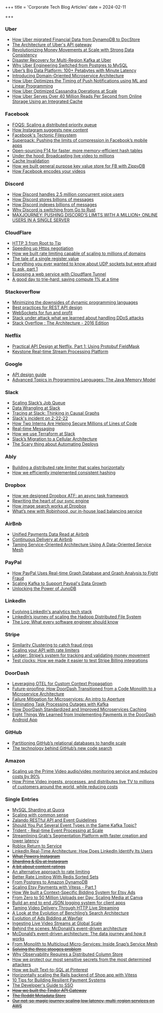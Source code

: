 +++
title = 'Corporate Tech Blog Articles'
date = 2024-02-11

+++

### Uber

- [How Uber migrated Financial Data from DynamoDB to DocStore](https://www.uber.com/en-IN/blog/dynamodb-to-docstore-migration/)
- [The Architecture of Uber's API gateway](https://eng.uber.com/architecture-api-gateway/)
- [Revolutionizing Money Movements at Scale with Strong Data Consistency](https://eng.uber.com/money-scale-strong-data/)
- [Disaster Recovery for Multi-Region Kafka at Uber](https://eng.uber.com/kafka/)
- [Why Uber Engineering Switched from Postgres to MySQL](https://eng.uber.com/postgres-to-mysql-migration/)
- [Uber’s Big Data Platform: 100+ Petabytes with Minute Latency](https://eng.uber.com/uber-big-data-platform/)
- [Introducing Domain-Oriented Microservice Architecture](https://eng.uber.com/microservice-architecture/)
- [How Uber Optimizes the Timing of Push Notifications using ML and Linear Programming](https://www.uber.com/en-IN/blog/how-uber-optimizes-push-notifications-using-ml/)
- [How Uber Optimized Cassandra Operations at Scale](https://www.uber.com/en-IN/blog/how-uber-optimized-cassandra-operations-at-scale/)
- [How Uber Serves Over 40 Million Reads Per Second from Online Storage Using an Integrated Cache](https://www.uber.com/en-IN/blog/how-uber-serves-over-40-million-reads-per-second-using-an-integrated-cache/)

### Facebook

- [FOQS: Scaling a distributed priority queue](https://engineering.fb.com/2021/02/22/production-engineering/foqs-scaling-a-distributed-priority-queue/)
- [How Instagram suggests new content](https://engineering.fb.com/2020/12/10/web/how-instagram-suggests-new-content/)
- [Facebook's Tectonic Filesystem](https://paulcavallaro.com/blog/facebook-tectonic-filesystem/)
- [Superpack: Pushing the limits of compression in Facebook’s mobile apps](https://engineering.fb.com/2021/09/13/core-data/superpack/)
- [Open-sourcing F14 for faster, more memory-efficient hash tables](https://engineering.fb.com/2019/04/25/developer-tools/f14/)
- [Under the hood: Broadcasting live video to millions](https://engineering.fb.com/ios/under-the-hood-broadcasting-live-video-to-millions/)
- [Cache Invalidation](https://engineering.fb.com/2022/06/08/core-data/cache-invalidation/)
- [How we built general purpose key value store for FB with ZippyDB](https://engineering.fb.com/2021/08/06/core-data/zippydb/)
- [How Facebook encodes your videos](https://engineering.fb.com/2021/04/05/video-engineering/how-facebook-encodes-your-videos/)

### Discord

- [How Discord handles 2.5 million concurrent voice users](https://discord.com/blog/how-discord-handles-two-and-half-million-concurrent-voice-users-using-webrtc)
- [How Discord stores billions of messages](https://blog.discord.com/how-discord-stores-billions-of-messages)
- [How Discord indexes billions of messages](https://blog.discord.com/how-discord-indexes-billions-of-messages)
- [Why Discord is switching from Go to Rust](https://discord.com/blog/why-discord-is-switching-from-go-to-rust)
- [MAXJOURNEY: PUSHING DISCORD’S LIMITS WITH A MILLION+ ONLINE USERS IN A SINGLE SERVER](https://discord.com/blog/maxjourney-pushing-discords-limits-with-a-million-plus-online-users-in-a-single-server)

### CloudFlare

- [HTTP 3 from Root to Tip](https://blog.cloudflare.com/http-3-from-root-to-tip/)
- [Speeding up Https negotiation](https://blog.cloudflare.com/speeding-up-https-and-http-3-negotiation-with-dns/)
- [How we built rate limiting capable of scaling to millions of domains](https://blog.cloudflare.com/counting-things-a-lot-of-different-things/)
- [The tale of a single register value](https://blog.cloudflare.com/the-tale-of-a-single-register-value/?a)
- [Everything you ever wanted to know about UDP sockets but were afraid to ask, part 1](https://blog.cloudflare.com/everything-you-ever-wanted-to-know-about-udp-sockets-but-were-afraid-to-ask-part-1/)
- [Exposing a web service with Cloudflare Tunnel](https://erisa.dev/exposing-a-web-service-with-cloudflare-tunnel/)
- [A good day to trie-hard: saving compute 1% at a time](https://blog.cloudflare.com/pingora-saving-compute-1-percent-at-a-time/)

### Stackoverflow

- [Minimizing the downsides of dynamic programming languages](https://stackoverflow.blog/2023/01/19/adding-structure-to-dynamic-languages/)
- [Best practices for REST API design](https://stackoverflow.blog/2020/03/02/best-practices-for-rest-api-design/)
- [WebSockets for fun and profit](https://stackoverflow.blog/2019/12/18/websockets-for-fun-and-profit/)
- [Stack under attack what we learned about handling DDoS attacks](https://stackoverflow.blog/2022/05/16/stack-under-attack-what-we-learned-about-handling-ddos-attacks/)
- [Stack Overflow : The Architecture - 2016 Edition](https://nickcraver.com/blog/2016/02/17/stack-overflow-the-architecture-2016-edition/)

### Netflix

- [Practical API Design at Netflix, Part 1: Using Protobuf FieldMask](https://netflixtechblog.com/practical-api-design-at-netflix-part-1-using-protobuf-fieldmask-35cfdc606518)
- [Keystone Real-time Stream Processing Platform](https://netflixtechblog.com/keystone-real-time-stream-processing-platform-a3ee651812a)

### Google

- [API design guide](https://cloud.google.com/apis/design)
- [Advanced Topics in Programming Languages: The Java Memory Model](https://www.youtube.com/watch?v=WTVooKLLVT8)

### Slack

- [Scaling Slack’s Job Queue](https://slack.engineering/scaling-slacks-job-queue/)
- [Data Wrangling at Slack](https://slack.engineering/data-wrangling-at-slack/)
- [Tracing at Slack: Thinking in Causal Graphs](https://slack.engineering/tracing-at-slack-thinking-in-causal-graphs/)
- [Slack's incident on 2-22-22](https://slack.engineering/slacks-incident-on-2-22-22/)
- [How Two Interns Are Helping Secure Millions of Lines of Code](https://slack.engineering/how-two-interns-are-helping-secure-millions-of-lines-of-code/)
- [Real-time Messaging](https://slack.engineering/real-time-messaging/)
- [How we use Terraform at Slack](https://slack.engineering/how-we-use-terraform-at-slack/)
- [Slack’s Migration to a Cellular Architecture](https://slack.engineering/slacks-migration-to-a-cellular-architecture/)
- [The Scary thing about Automating Deploys](https://slack.engineering/the-scary-thing-about-automating-deploys/)

### Ably

- [Building a distributed rate limiter that scales horizontally](https://ably.com/blog/distributed-rate-limiting-scale-your-platform)
- [How we efficiently implemented consistent hashing](https://ably.com/blog/implementing-efficient-consistent-hashing)

### Dropbox

- [How we designed Dropbox ATF: an async task framework](https://dropbox.tech/infrastructure/asynchronous-task-scheduling-at-dropbox)
- [Rewriting the heart of our sync engine](https://dropbox.tech/infrastructure/rewriting-the-heart-of-our-sync-engine)
- [How image search works at Dropbox](https://dropbox.tech/machine-learning/how-image-search-works-at-dropbox)
- [What’s new with Robinhood, our in-house load balancing service](https://dropbox.tech/infrastructure/robinhood-in-house-load-balancing-service)

### AirBnb

- [Unified Payments Data Read at Airbnb](https://medium.com/airbnb-engineering/unified-payments-data-read-at-airbnb-e613e7af1a39)
- [Continuous Delivery at Airbnb](https://medium.com/airbnb-engineering/continuous-delivery-at-airbnb-6ac042bc7876)
- [Taming Service-Oriented Architecture Using A Data-Oriented Service Mesh](https://medium.com/airbnb-engineering/taming-service-oriented-architecture-using-a-data-oriented-service-mesh-da771a841344)

### PayPal

- [How PayPal Uses Real-time Graph Database and Graph Analysis to Fight Fraud](https://medium.com/paypal-tech/how-paypal-uses-real-time-graph-database-and-graph-analysis-to-fight-fraud-96a2b918619a)
- [Scaling Kafka to Support Paypal's Data Growth](https://medium.com/paypal-tech/scaling-kafka-to-support-paypals-data-growth-a0b4da420fab)
- [Unlocking the Power of JunoDB](https://medium.com/paypal-tech/unlocking-the-power-of-junodb-paypals-key-value-store-goes-open-source-ee85f935bdc1)

### LinkedIn

- [Evolving LinkedIn's analytics tech stack](https://engineering.linkedin.com/blog/2021/evolving-linkedin-s-analytics-tech-stack)
- [LinkedIn’s journey of scaling the Hadoop Distributed File System](https://engineering.linkedin.com/blog/2021/the-exabyte-club--linkedin-s-journey-of-scaling-the-hadoop-distr)
- [The Log: What every software engineer should know](https://engineering.linkedin.com/distributed-systems/log-what-every-software-engineer-should-know-about-real-time-datas-unifying)

### Stripe

- [Similarity Clustering to catch fraud rings](https://stripe.com/blog/similarity-clustering)
- [Scaling your API with rate limiters](https://stripe.com/blog/rate-limiters)
- [Ledger: Stripe’s system for tracking and validating money movement](https://stripe.com/blog/ledger-stripe-system-for-tracking-and-validating-money-movement)
- [Test clocks: How we made it easier to test Stripe Billing integrations](https://stripe.com/blog/test-clocks-how-we-made-it-easier-to-test-stripe-billing-integrations)

### DoorDash

- [Leveraging OTEL for Custom Context Propagation](https://doordash.engineering/2021/06/17/leveraging-opentelemetry-for-custom-context-propagation/)
- [Future-proofing: How DoorDash Transitioned from a Code Monolith to a Microservice Architecture](https://doordash.engineering/2020/12/02/how-doordash-transitioned-from-a-monolith-to-microservices/)
- [Failure Mitigation for Microservices: An intro to Aperture](https://doordash.engineering/2023/03/14/failure-mitigation-for-microservices-an-intro-to-aperture/)
- [Eliminating Task Processing Outages with Kafka](https://doordash.engineering/2020/09/03/eliminating-task-processing-outages-with-kafka/)
- [How DoorDash Standardized and Improved Microservices Caching](https://doordash.engineering/2023/10/19/how-doordash-standardized-and-improved-microservices-caching/)
- [Eight Things We Learned from Implementing Payments in the DoorDash Android App](https://doordash.engineering/2021/10/05/eight-things-we-learned-from-implementing-payments-in-the-doordash-android-app/)

### GitHub

- [Partitioning GitHub’s relational databases to handle scale](https://github.blog/2021-09-27-partitioning-githubs-relational-databases-scale/)
- [The technology behind GitHub’s new code search](https://github.blog/2023-02-06-the-technology-behind-githubs-new-code-search/)

### Amazon

- [Scaling up the Prime Video audio/video monitoring service and reducing costs by 90%](https://www.primevideotech.com/video-streaming/scaling-up-the-prime-video-audio-video-monitoring-service-and-reducing-costs-by-90)
- [How Prime Video ingests, processes, and distributes live TV to millions of customers around the world, while reducing costs](https://www.primevideotech.com/video-streaming/how-prime-video-ingests-processes-and-distributes-live-tv-to-millions-of-customers-around-the-world-while-reducing-costs)

### Single Entries

- [MySQL Sharding at Quora](https://www.quora.com/q/quoraengineering/MySQL-sharding-at-Quora?share=1)
- [Scaling with common sense](https://zerodha.tech/blog/scaling-with-common-sense/)
- [Zalando RESTful API and Event Guidelines](https://opensource.zalando.com/restful-api-guidelines/)
- [Should You Put Several Event Types in the Same Kafka Topic?](https://www.confluent.io/blog/put-several-event-types-kafka-topic/)
- [Trident - Real-time Event Processing at Scale](https://engineering.grab.com/trident-real-time-event-processing-at-scale)
- [Streamlining Grab's Segmentation Platform with faster creation and lower latency](https://engineering.grab.com/streamlining-grabs-segmentation-platform)
- [Roblox Return to Service](https://blog.roblox.com/2022/01/roblox-return-to-service-10-28-10-31-2021/)
- [LinkedIn Real-Time Architecture: How Does LinkedIn Identify Its Users](https://www.scaleyourapp.com/linkedin-real-time-architecture-how-does-linkedin-identify-its-users-online/)
- ~~[What Powers Instagram](https://instagram-engineering.com/what-powers-instagram-hundreds-of-instances-dozens-of-technologies-adf2e22da2ad)~~
- ~~[Sharding & IDs at Instagram](https://instagram-engineering.com/sharding-ids-at-instagram-1cf5a71e5a5c)~~
- ~~[A bit about content ratings](https://medium.com/vimeo-engineering-blog/a-bit-about-content-ratings-9959810359d2)~~
- [An alternative approach to rate limiting](https://www.figma.com/blog/an-alternative-approach-to-rate-limiting/)
- [Better Rate Limiting With Redis Sorted Sets](https://engineering.classdojo.com/blog/2015/02/06/rolling-rate-limiter/)
- [From Postgres to Amazon DynamoDB](https://www.instacart.com/company/how-its-made/from-postgres-to-amazon-dynamodb-%EF%BF%BC/)
- [Scaling Etsy Payments with Vitess - Part 1](https://www.etsy.com/codeascraft/scaling-etsy-payments-with-vitess-part-1--the-data-model)
- [How We built a Context-Specific Bidding System for Etsy Ads](https://www.etsy.com/codeascraft/how-we-built-a-context-specific-bidding-system-for-etsy-ads/)
- [From Zero to 50 Million Uploads per Day: Scaling Media at Canva](https://canvatechblog.com/from-zero-to-50-million-uploads-per-day-scaling-media-at-canva-c81fa0c92f34)
- [Build an end to end JSON logging system for client apps](https://medium.com/pinterest-engineering/build-an-end-to-end-json-logging-system-for-clients-apps-58ad008a1ce9)
- [Taming Video Delivery Through HTTP Live Streaming](https://medium.com/tinder/taming-video-delivery-through-http-live-streaming-5a4d6e543c85)
- [A Look at the Evolution of Benchling’s Search Architecture](https://benchling.engineering/a-look-at-the-evolution-of-benchlings-search-architecture-c4d5327452c)
- [Evolution of Ads Bidding at Wayfair](https://www.aboutwayfair.com/careers/tech-blog/evolution-of-ads-bidding-at-wayfair)
- [Ingesting Live Video Streams at Global Scale](https://blog.twitch.tv/en/2022/04/26/ingesting-live-video-streams-at-global-scale/)
- [Behind the scenes: McDonald’s event-driven architecture](https://medium.com/mcdonalds-technical-blog/behind-the-scenes-mcdonalds-event-driven-architecture-51a6542c0d86)
- [McDonald’s event-driven architecture: The data journey and how it works](https://medium.com/mcdonalds-technical-blog/mcdonalds-event-driven-architecture-the-data-journey-and-how-it-works-4591d108821f)
- [From Monolith to Multicloud Micro-Services: Inside Snap’s Service Mesh](https://eng.snap.com/en-US/monolith-to-multicloud-microservices-snap-service-mesh)
- ~~[Solving the three stooges problem](https://www.reddit.com/r/RedditEng/comments/obqtfm/solving_the_three_stooges_problem/)~~
- [Why Observability Requires a Distributed Column Store](https://www.honeycomb.io/blog/why-observability-requires-distributed-column-store/)
- [How we protect our most sensitive secrets from the most determined attackers](https://monzo.com/blog/2021/11/18/protecting-our-most-sensitive-secrets)
- [How we built Text-to-SQL at Pinterest](https://medium.com/pinterest-engineering/how-we-built-text-to-sql-at-pinterest-30bad30dabff)
- [Horizontally scaling the Rails backend of Shop app with Vitess](https://shopify.engineering/horizontally-scaling-the-rails-backend-of-shop-app-with-vitess)
- [10 Tips for Building Resilient Payment Systems](https://shopify.engineering/building-resilient-payment-systems)
- [The Developer's Guide to SSO](https://workos.com/blog/the-developers-guide-to-sso)
- ~~[How we built the Tinder API Gateway](https://medium.com/tinder/how-we-built-the-tinder-api-gateway-831c6ca5ceca)~~
- ~~[The Reddit Metadata Store](https://www.reddit.com/r/RedditEng/comments/1avlywv/the_reddit_media_metadata_store/)~~
- ~~[Our not-so-magic journey scaling low latency, multi-region services on AWS](https://www.atlassian.com/blog/technology/aws-scaling-multi-region-low-latency-service)~~